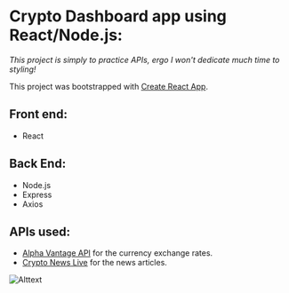 # Crypto Dashboard app using React/Node.js:
*This project is simply to practice APIs, ergo I won't dedicate much time to styling!*

This project was bootstrapped with [Create React App](https://github.com/facebook/create-react-app).

## Front end:
- React

## Back End:
- Node.js
- Express
- Axios

## APIs used:

- [Alpha Vantage API](https://rapidapi.com/alphavantage/api/alpha-vantage/) for the currency exchange rates.
- [Crypto News Live](https://rapidapi.com/ddeshon/api/crypto-news-live3/) for the news articles.

![Alttext](https://media4.giphy.com/media/TEwUYImtiQKK5iZShl/giphy.gif)
